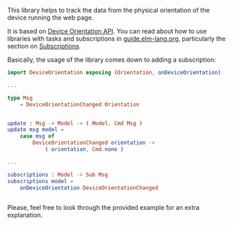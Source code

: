 This library helps to track the data from the physical orientation of the device running the web page.

It is based on [Device Orientation API](https://developer.mozilla.org/en-US/docs/Web/API/DeviceOrientationEvent). You can read about how to use libraries with tasks and subscriptions in [guide.elm-lang.org](guide.elm-lang.org), particularly the section on [Subscriptions](https://guide.elm-lang.org/architecture/effects/).

Basically, the usage of the library comes down to adding a subscription:

```elm
import DeviceOrientation exposing (Orientation, onDeviceOrientation)

...

type Msg
    = DeviceOrientationChanged Orientation


update : Msg -> Model -> ( Model, Cmd Msg )
update msg model =
    case msg of
        DeviceOrientationChanged orientation ->
            ( orientation, Cmd.none )

...

subscriptions : Model -> Sub Msg
subscriptions model =
    onDeviceOrientation DeviceOrientationChanged
    
```

Please, feel free to look through the provided example for an extra explanation.
